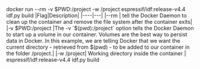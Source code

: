 
docker run --rm -v $PWD:/project -w /project espressif/idf:release-v4.4 idf.py build
|Flag|Description|
|----|---|
|--rm |  tell the Docker Daemon to clean up the container and remove the file system after the container exits|  
|-v $PWD:/project |The -v `$(pwd):/project` option tells the Docker Daemon to start up a volume in our container. Volumes are the best way to persist data in Docker. In this example, we are telling Docker that we want the current directory - retrieved from $(pwd) - to be added to our container in the folder /project.|
|-w /project| Working directory inside the container |
espressif/idf:release-v4.4
idf.py build



 
